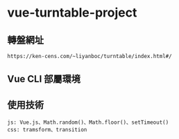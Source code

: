 # vue-turntable-project

## 轉盤網址
```
https://ken-cens.com/~liyanboc/turntable/index.html#/
```

## Vue CLI 部屬環境

## 使用技術
```
js: Vue.js、Math.random()、Math.floor()、setTimeout()
css: tramsform、transition
```
